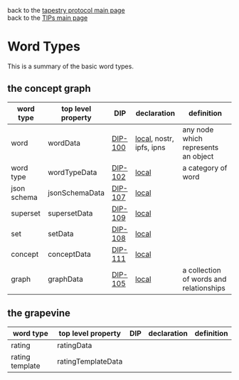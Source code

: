 back to the [tapestry protocol main page](https://github.com/wds4/tapestry-protocol/blob/main/README.md) </br>
back to the [TIPs main page](..)

Word Types
=====

This is a summary of the basic word types.

## the concept graph

| word type | top level property | DIP | declaration | definition |
| ----- | ----- | ----- | ----- | ----- |
| word | wordData | [DIP-100](conceptGraph/100.md) | [local](conceptGraph/declarations/word.md), nostr, ipfs, ipns | any node which represents an object |
| word type | wordTypeData | [DIP-102](conceptGraph/102.md) | [local](conceptGraph/declarations/wordType.md) | a category of word |
| json schema | jsonSchemaData | [DIP-107](conceptGraph/107.md) | [local](conceptGraph/declarations/jsonSchema.md) | |
| superset | supersetData | [DIP-109](conceptGraph/109.md) | [local](conceptGraph/declarations/superset.md) | | 
| set | setData | [DIP-108](conceptGraph/108.md) | [local](conceptGraph/declarations/set.md) | |
| concept | conceptData | [DIP-111](conceptGraph/111.md) | [local](conceptGraph/declarations/concept.md) | |
| graph | graphData | [DIP-105](conceptGraph/105.md) | [local](conceptGraph/declarations/graph.md) | a collection of words and relationships |

## the grapevine

| word type | top level property | DIP | declaration | definition |
| ----- | ----- | ----- | ----- | ----- |
| rating | ratingData | | | |
| rating template | ratingTemplateData | | | |

